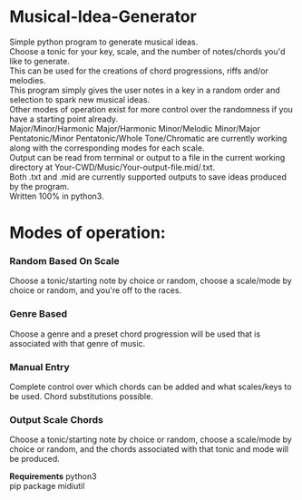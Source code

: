 # Musical-Idea-Generator
Simple python program to generate musical ideas.\
Choose a tonic for your key, scale, and the number of notes/chords you'd like to generate.\
This can be used for the creations of chord progressions, riffs and/or melodies.\
This program simply gives the user notes in a key in a random order and selection to spark new musical ideas.\
Other modes of operation exist for more control over the randomness if you have a starting point already.\
Major/Minor/Harmonic Major/Harmonic Minor/Melodic Minor/Major Pentatonic/Minor Pentatonic/Whole Tone/Chromatic are currently working along with the corresponding modes for each scale.\
Output can be read from terminal or output to a file in the current working directory at Your-CWD/Music/Your-output-file.mid/.txt.\
Both .txt and .mid are currently supported outputs to save ideas produced by the program.\
Written 100% in python3.

# Modes of operation:
### Random Based On Scale
Choose a tonic/starting note by choice or random, choose a scale/mode by choice or random, and you're off to the races.
### Genre Based
Choose a genre and a preset chord progression will be used that is associated with that genre of music.
### Manual Entry
Complete control over which chords can be added and what scales/keys to be used. Chord substitutions possible.
### Output Scale Chords
Choose a tonic/starting note by choice or random, choose a scale/mode by choice or random, and the chords associated with that tonic and mode will be produced.


**Requirements**
python3\
pip package midiutil
